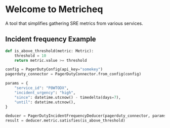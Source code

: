 # Welcome to Metricheq

A tool that simplifies gathering SRE metrics from various services.

## Incident frequency Example

```python
def is_above_threshold(metric: Metric):
    threshold = 10  
    return metric.value >= threshold

config = PagerDutyConfig(api_key="somekey")
pagerduty_connector = PagerDutyConnector.from_config(config)

params = {
    "service_id": "P8WTODX",
    "incident_urgency": "high",
    "since": datetime.utcnow() - timedelta(days=7),
    "until": datetime.utcnow(),
}

deducer = PagerDutyIncidentFrequencyDeducer(pagerduty_connector, params)
result = deducer.metric.satisfies(is_above_threshold)
```